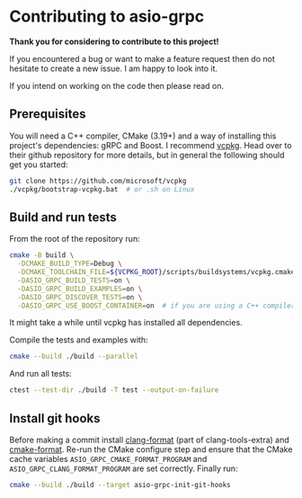 # Contributing to asio-grpc

**Thank you for considering to contribute to this project!**

If you encountered a bug or want to make a feature request then do not hesitate to create a new issue. I am happy to look into it. 

If you intend on working on the code then please read on.

## Prerequisites

You will need a C++ compiler, CMake (3.19+) and a way of installing this project's dependencies: gRPC and Boost. I recommend [vcpkg](https://github.com/microsoft/vcpkg). 
Head over to their github repository for more details, but in general the following should get you started: 

```sh
git clone https://github.com/microsoft/vcpkg
./vcpkg/bootstrap-vcpkg.bat  # or .sh on Linux
```

## Build and run tests

From the root of the repository run:

```sh
cmake -B build \
  -DCMAKE_BUILD_TYPE=Debug \
  -DCMAKE_TOOLCHAIN_FILE=${VCPKG_ROOT}/scripts/buildsystems/vcpkg.cmake \
  -DASIO_GRPC_BUILD_TESTS=on \
  -DASIO_GRPC_BUILD_EXAMPLES=on \
  -DASIO_GRPC_DISCOVER_TESTS=on \
  -DASIO_GRPC_USE_BOOST_CONTAINER=on  # if you are using a C++ compiler without <memory_resource>
```

It might take a while until vcpkg has installed all dependencies.

Compile the tests and examples with:

```sh
cmake --build ./build --parallel
```

And run all tests:

```sh
ctest --test-dir ./build -T test --output-on-failure
```

## Install git hooks

Before making a commit install [clang-format](https://github.com/llvm/llvm-project/releases) (part of clang-tools-extra) and [cmake-format](https://pypi.org/project/cmake-format/). 
Re-run the CMake configure step and ensure that the CMake cache variables `ASIO_GRPC_CMAKE_FORMAT_PROGRAM` and `ASIO_GRPC_CLANG_FORMAT_PROGRAM` are set correctly. Finally run:

```sh
cmake --build ./build --target asio-grpc-init-git-hooks
```
